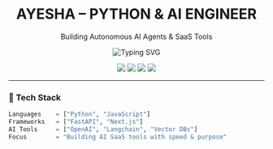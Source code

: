 <h1 align="center"> AYESHA – PYTHON & AI ENGINEER</h1>
<p align="center">Building Autonomous AI Agents & SaaS Tools</p>

<p align="center">
  <img src="https://readme-typing-svg.demolab.com?font=Fira+Code&duration=2500&pause=1000&color=00C49A&center=true&width=435&lines=Shipping+AI-powered+tools+%F0%9F%9A%80;LangChain+%2B+OpenAI+%2B+FastAPI;Python+Developer+with+Clean+Logic" alt="Typing SVG" />
</p>

<p align="center">
  <img src="https://img.shields.io/badge/Python-Developer-3776AB?style=for-the-badge&logo=python&logoColor=white"/>
  <img src="https://img.shields.io/badge/OpenAI-Engineer-424242?style=for-the-badge&logo=openai&logoColor=white"/>
  <img src="https://img.shields.io/badge/Langchain-Builder-4B9CD3?style=for-the-badge"/>
  <img src="https://img.shields.io/badge/FastAPI-Creator-009688?style=for-the-badge&logo=fastapi&logoColor=white"/>
</p>

---

### 🧠 Tech Stack

```python
Languages    = ["Python", "JavaScript"]
Frameworks   = ["FastAPI", "Next.js"]
AI Tools     = ["OpenAI", "Langchain", "Vector DBs"]
Focus        = "Building AI SaaS tools with speed & purpose"
